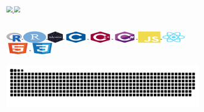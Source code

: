 ## 
 <div>
  <a href="https://github.com/arianacabral">
  <img height="140em" src="https://github-readme-stats.vercel.app/api?username=arianacabral&show_icons=true&theme=jolly&include_all_commits=true&count_private=true"/>
  <img height="140em" src="https://github-readme-stats.vercel.app/api/top-langs/?username=arianacabral&layout=compact&langs_count=7&theme=jolly"/>
</div>
 
##
 
<div style="display: inline_block"><br>
  <img align="center" alt="R" height="30" width="40" src="https://raw.githubusercontent.com/devicons/devicon/master/icons/r/r-original.svg">
  <img align="center" alt="RStudio" height="30" width="60" src="https://raw.githubusercontent.com/devicons/devicon/master/icons/rstudio/rstudio-plain.svg">
  <img align="center" alt="tidyverse" height="30" width="40" src="https://raw.githubusercontent.com/rstudio/hex-stickers/master/SVG/tidyverse.svg">
  <img align="center" alt="C" height="30" width="60" src="https://raw.githubusercontent.com/devicons/devicon/master/icons/c/c-plain.svg">
  <img align="center" alt="Cplusplus" height="30" width="60" src="https://raw.githubusercontent.com/devicons/devicon/master/icons/cplusplus/cplusplus-plain.svg">
  <img align="center" alt="Csharp" height="30" width="60" src="https://raw.githubusercontent.com/devicons/devicon/master/icons/csharp/csharp-original.svg">
  <img align="center" alt="Js" height="30" width="60" src="https://raw.githubusercontent.com/devicons/devicon/master/icons/javascript/javascript-plain.svg">
  <img align="center" alt="React" height="30" width="60" src="https://raw.githubusercontent.com/devicons/devicon/master/icons/react/react-original.svg">
  <img align="center" alt="HTML" height="30" width="60" src="https://raw.githubusercontent.com/devicons/devicon/master/icons/html5/html5-original.svg">
  <img align="center" alt="CSS" height="30" width="60" src="https://raw.githubusercontent.com/devicons/devicon/master/icons/css3/css3-original.svg">
 </div>
  
 ##

 <div> 

  ![Snake animation](https://github.com/arianacabral/arianacabral/blob/output/github-contribution-grid-snake.svg)
 
</div>
